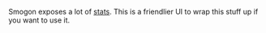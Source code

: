 Smogon exposes a lot of [stats]. This is a friendlier UI to wrap this stuff up if you want to use it.

[stats]: https://www.smogon.com/stats/
